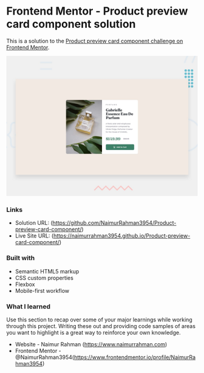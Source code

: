 # Frontend Mentor - Product preview card component solution

This is a solution to the [Product preview card component challenge on Frontend Mentor](https://www.frontendmentor.io/challenges/product-preview-card-component-GO7UmttRfa).

![Design preview for the Product preview card component coding challenge](./design/desktop-preview.jpg)

### Links

- Solution URL: (https://github.com/NaimurRahman3954/Product-preview-card-component/)
- Live Site URL: (https://naimurrahman3954.github.io/Product-preview-card-component/)

### Built with

- Semantic HTML5 markup
- CSS custom properties
- Flexbox
- Mobile-first workflow

### What I learned

Use this section to recap over some of your major learnings while working through this project. Writing these out and providing code samples of areas you want to highlight is a great way to reinforce your own knowledge.

- Website - Naimur Rahman (https://www.naimurrahman.com)
- Frontend Mentor - @NaimurRahman3954(https://www.frontendmentor.io/profile/NaimurRahman3954)
